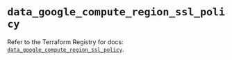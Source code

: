 # `data_google_compute_region_ssl_policy`

Refer to the Terraform Registry for docs: [`data_google_compute_region_ssl_policy`](https://registry.terraform.io/providers/hashicorp/google/6.48.0/docs/data-sources/compute_region_ssl_policy).

